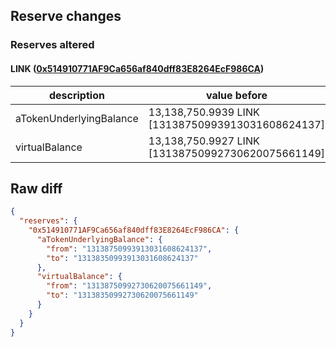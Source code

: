 ## Reserve changes

### Reserves altered

#### LINK ([0x514910771AF9Ca656af840dff83E8264EcF986CA](https://etherscan.io/address/0x514910771AF9Ca656af840dff83E8264EcF986CA))

| description | value before | value after |
| --- | --- | --- |
| aTokenUnderlyingBalance | 13,138,750.9939 LINK [13138750993913031608624137] | 13,138,350.9939 LINK [13138350993913031608624137] |
| virtualBalance | 13,138,750.9927 LINK [13138750992730620075661149] | 13,138,350.9927 LINK [13138350992730620075661149] |


## Raw diff

```json
{
  "reserves": {
    "0x514910771AF9Ca656af840dff83E8264EcF986CA": {
      "aTokenUnderlyingBalance": {
        "from": "13138750993913031608624137",
        "to": "13138350993913031608624137"
      },
      "virtualBalance": {
        "from": "13138750992730620075661149",
        "to": "13138350992730620075661149"
      }
    }
  }
}
```